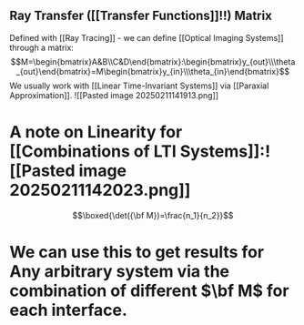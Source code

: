 ## Ray Transfer ([[Transfer Functions]]!!) Matrix 
Defined with [[Ray Tracing]] - we can define [[Optical Imaging Systems]] through a matrix: $$M=\begin{bmatrix}A&B\\C&D\end{bmatrix}:\begin{bmatrix}y_{out}\\\theta_{out}\end{bmatrix}=M\begin{bmatrix}y_{in}\\\theta_{in}\end{bmatrix}$$
We usually work with [[Linear Time-Invariant Systems]] via [[Paraxial Approximation]].
![[Pasted image 20250211141913.png]]

# A note on Linearity for [[Combinations of LTI Systems]]:![[Pasted image 20250211142023.png]]
$$\boxed{\det({\bf M})=\frac{n_1}{n_2}}$$
# We can use this to get results for Any arbitrary system via the combination of different $\bf M$ for each interface.